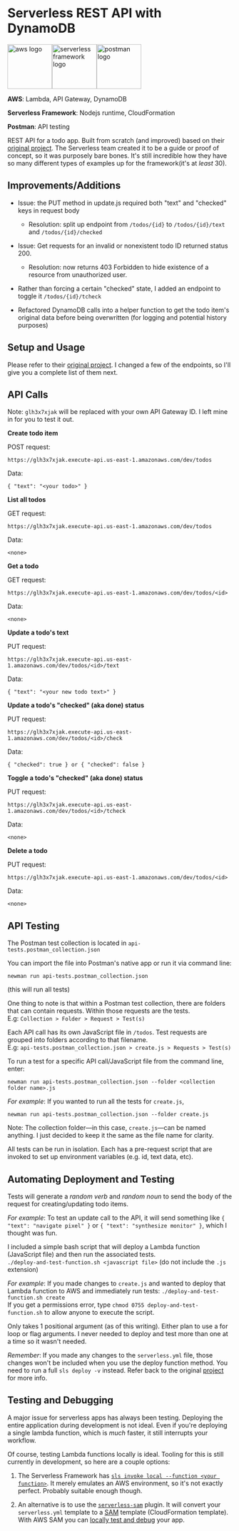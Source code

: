 # Serverless REST API with DynamoDB

<a href="https://aws.amazon.com"><img src="https://upload.wikimedia.org/wikipedia/commons/thumb/9/93/Amazon_Web_Services_Logo.svg/640px-Amazon_Web_Services_Logo.svg.png" alt="aws logo" height="100"/></a><a href="https://serverless.com"><img src="https://files.readme.io/ffb4c59-Serverless.png" alt="serverless framework logo" height="100"/></a><a href="https://www.getpostman.com/"><img src="https://logodix.com/logo/2062933.png" alt="postman logo" height="100"/></a>

**AWS**: Lambda, API Gateway, DynamoDB

**Serverless Framework**: Nodejs runtime, CloudFormation

**Postman**: API testing

REST API for a todo app. Built from scratch (and improved) based on their [original project](https://github.com/serverless/examples/tree/master/aws-node-rest-api-with-dynamodb). The Serverless team created it to be a guide or proof of concept, so it was purposely bare bones. It's still incredible how they have so many different types of examples up for the framework(it's at _least_ 30).

## Improvements/Additions

- Issue: the PUT method in update.js required both "text" and "checked" keys in request body
  - Resolution: split up endpoint from `/todos/{id}` to `/todos/{id}/text` and `/todos/{id}/checked`<br>
- Issue: Get requests for an invalid or nonexistent todo ID returned status 200.
  - Resolution: now returns 403 Forbidden to hide existence of a resource from unauthorized user.<br>
- Rather than forcing a certain "checked" state, I added an endpoint to toggle it `/todos/{id}/tcheck`

- Refactored DynamoDB calls into a helper function to get the todo item's original data before being overwritten (for logging and potential history purposes)

## Setup and Usage

Please refer to their [original project](https://github.com/serverless/examples/tree/master/aws-node-rest-api-with-dynamodb). I changed a few of the endpoints, so I'll give you a complete list of them next.

## API Calls<br>

Note: `glh3x7xjak` will be replaced with your own API Gateway ID. I left mine in for you to test it out.

**Create todo item**

POST request:<br>

```
https://glh3x7xjak.execute-api.us-east-1.amazonaws.com/dev/todos
```

Data:<br>

```
{ "text": "<your todo>" }
```

**List all todos**

GET request:<br>

```
https://glh3x7xjak.execute-api.us-east-1.amazonaws.com/dev/todos
```

Data:<br>

```
<none>
```

**Get a todo**

GET request:<br>

```
https://glh3x7xjak.execute-api.us-east-1.amazonaws.com/dev/todos/<id>
```

Data:<br>

```
<none>
```

**Update a todo's text**

PUT request:<br>

```
https://glh3x7xjak.execute-api.us-east-1.amazonaws.com/dev/todos/<id>/text
```

Data:<br>

```
{ "text": "<your new todo text>" }
```

**Update a todo's "checked" (aka done) status**

PUT request:<br>

```
https://glh3x7xjak.execute-api.us-east-1.amazonaws.com/dev/todos/<id>/check
```

Data:<br>

```
{ "checked": true } or { "checked": false }
```

**Toggle a todo's "checked" (aka done) status**

PUT request:<br>

```
https://glh3x7xjak.execute-api.us-east-1.amazonaws.com/dev/todos/<id>/tcheck
```

Data:<br>

```
<none>
```

**Delete a todo**

PUT request:<br>

```
https://glh3x7xjak.execute-api.us-east-1.amazonaws.com/dev/todos/<id>
```

Data:<br>

```
<none>
```

## API Testing

The Postman test collection is located in `api-tests.postman_collection.json`

You can import the file into Postman's native app or run it via command line:<br>

```
newman run api-tests.postman_collection.json
```

(this will run all tests)

One thing to note is that within a Postman test collection, there are folders that can contain requests.
Within those requests are the tests.<br>
E.g: `Collection > Folder > Request > Test(s)`

Each API call has its own JavaScript file in `/todos`. Test requests are grouped into folders according to that filename.<br>
E.g: `api-tests.postman_collection.json > create.js > Requests > Test(s)`

To run a test for a specific API call/JavaScript file from the command line, enter:<br>

```
newman run api-tests.postman_collection.json --folder <collection folder name>.js
```

_For example_:
If you wanted to run all the tests for `create.js`,<br>

```
newman run api-tests.postman_collection.json --folder create.js
```

Note:
The collection folder&mdash;in this case, `create.js`&mdash;can be named anything. I just decided to keep it the same as the file name for clarity.

All tests can be run in isolation. Each has a pre-request script that are invoked to set up environment variables (e.g. id, text data, etc).

## Automating Deployment and Testing

Tests will generate a _random verb_ and _random noun_ to send the body of the request for creating/updating todo items.

_For example_:
To test an update call to the API, it will send something like `{ "text": "navigate pixel" }` or `{ "text": "synthesize monitor" }`, which I thought was fun.

I included a simple bash script that will deploy a Lambda function (JavaScript file) and then run the associated tests.<br>
`./deploy-and-test-function.sh <javascript file>` (do not include the `.js` extension)<br>

_For example_:
If you made changes to `create.js` and wanted to deploy that Lambda function to AWS and immediately run tests:
`./deploy-and-test-function.sh create`<br>
If you get a permissions error, type `chmod 0755 deploy-and-test-function.sh` to allow anyone to execute the script.

Only takes 1 positional argument (as of this writing). Either plan to use a for loop or flag arguments. I never needed to deploy and test more than one at a time so it wasn't needed.

_Remember_:
If you made any changes to the `serverless.yml` file, those changes won't be included when you use the deploy function method. You need to run a full `sls deploy -v` instead. Refer back to the original [project](https://github.com/serverless/examples/tree/master/aws-node-rest-api-with-dynamodb) for more info.

## Testing and Debugging

A major issue for serverless apps has always been testing. Deploying the entire application during development is not ideal. Even if you're deploying a single lambda function, which is _much_ faster, it still interrupts your workflow.

Of course, testing Lambda functions locally is ideal. Tooling for this is still currently in development, so here are a couple options:

1. The Serverless Framework has [`sls invoke local --function <your function>`](https://serverless.com/framework/docs/providers/aws/cli-reference/invoke-local/). It merely emulates an AWS environment, so it's not exactly perfect. Probably suitable enough though.

2. An alternative is to use the [`serverless-sam`](https://github.com/sapessi/serverless-sam) plugin. It will convert your `serverless.yml` template to a [SAM](https://aws.amazon.com/serverless/sam/) template (CloudFormation template). With AWS SAM you can [locally test and debug](https://docs.aws.amazon.com/en_pv/serverless-application-model/latest/developerguide/serverless-test-and-debug.html) your app.
